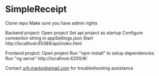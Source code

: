 # SimpleReceipt

Clone repo
Make sure you have admin rights

Backend project:
  Open project
  Set api project as startup
  Configure connection string in appSettings.json
  Start
  http://localhost:65389/api/index.html
  
Frontend project:
  Open project
  Run "npm install" to setup dependencies
  Run "ng serve"
  http://localhost:4200/#/
  
 Contact urh.marko@gmail.com for troubleshooting assistance
